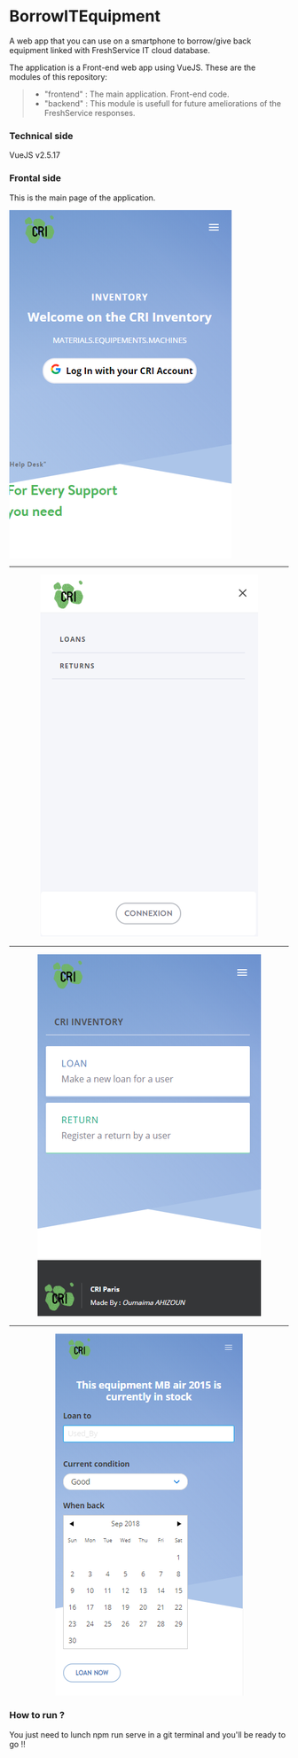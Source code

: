 # BorrowITEquipment
A web app that you can use on a smartphone to borrow/give back equipment linked with FreshService IT cloud database.

The application is a Front-end web app using VueJS. These are the modules of this repository:

>* "frontend" : The main application. Front-end code.
>* "backend" : This module is usefull for future ameliorations of the FreshService responses.

### Technical side
VueJS v2.5.17

### Frontal side

This is the main page of the application.

<img align="center" src ="frontend/src/assets/app/acceuil_1.png" />

--------------------------------------------------------------------------------------------------------------------------

<div style="text-align:center"><img src ="frontend/src/assets/app/acceuil_2.png" /></div>

--------------------------------------------------------------------------------------------------------------------------

<div style="text-align:center"><img src ="frontend/src/assets/app/acceuil_3.png" /></div>

--------------------------------------------------------------------------------------------------------------------------

<div style="text-align:center"><img src ="frontend/src/assets/app/acceuil_4.png" /></div>


### How to run ?

You just need to lunch npm run serve in a git terminal and you'll be ready to go !!
